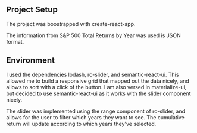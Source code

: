 ## Project Setup

The project was boostrapped with create-react-app.

The information from S&P 500 Total Returns by Year was used is JSON format. 

## Environment

I used the dependencies lodash, rc-slider, and semantic-react-ui. This allowed me to build a responsive grid that mapped out the data nicely, and allows to sort with a click of the button. I am also versed in materialize-ui, but decided to use semantic-react-ui as it works with the slider component nicely. 

The slider was implemented using the range component of rc-slider, and allows for the user to filter which years they want to see. The cumulative return will update according to which years they've selected.
